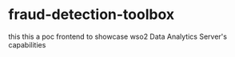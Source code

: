 # fraud-detection-toolbox
this this a poc frontend to showcase wso2 Data Analytics Server's capabilities 
